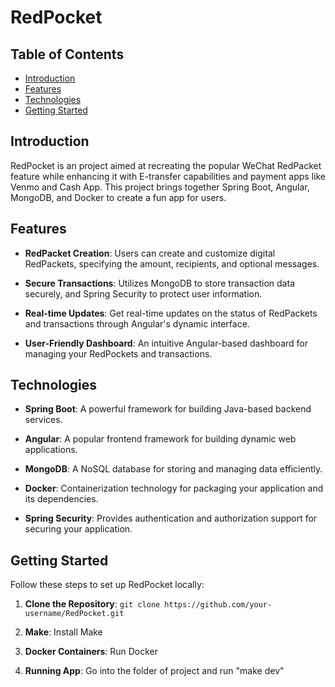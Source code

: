 # RedPocket

## Table of Contents

- [Introduction](#introduction)
- [Features](#features)
- [Technologies](#technologies)
- [Getting Started](#getting-started)

## Introduction

RedPocket is an project aimed at recreating the popular WeChat RedPacket feature while enhancing it with E-transfer capabilities and payment apps like Venmo and Cash App. This project brings together Spring Boot, Angular, MongoDB, and Docker to create a fun app for users.

## Features

- **RedPacket Creation**: Users can create and customize digital RedPackets, specifying the amount, recipients, and optional messages.

- **Secure Transactions**: Utilizes MongoDB to store transaction data securely, and Spring Security to protect user information.

- **Real-time Updates**: Get real-time updates on the status of RedPackets and transactions through Angular's dynamic interface.

- **User-Friendly Dashboard**: An intuitive Angular-based dashboard for managing your RedPockets and transactions.

## Technologies

- **Spring Boot**: A powerful framework for building Java-based backend services.

- **Angular**: A popular frontend framework for building dynamic web applications.

- **MongoDB**: A NoSQL database for storing and managing data efficiently.

- **Docker**: Containerization technology for packaging your application and its dependencies.

- **Spring Security**: Provides authentication and authorization support for securing your application.

## Getting Started

Follow these steps to set up RedPocket locally:

1. **Clone the Repository**: `git clone https://github.com/your-username/RedPocket.git`

2. **Make**: Install Make

3. **Docker Containers**: Run Docker

4. **Running App**: Go into the folder of project and run "make dev"




